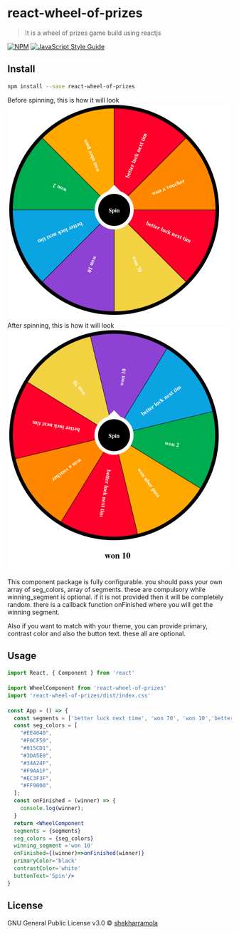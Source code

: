 # react-wheel-of-prizes

> It is a wheel of prizes game build using reactjs

[![NPM](https://img.shields.io/npm/v/react-wheel-of-prizes.svg)](https://www.npmjs.com/package/react-wheel-of-prizes) [![JavaScript Style Guide](https://img.shields.io/badge/code_style-standard-brightgreen.svg)](https://standardjs.com)

## Install

```bash
npm install --save react-wheel-of-prizes
```
Before spinning, this is how it will look
![before spinning](./before.png)
After spinning, this is how it will look
![after spinning](./after.png)


This component package is fully configurable. you should pass your own array of seg_colors, array of segments. these are compulsory while winning_segment is optional. if it is not provided then it will be completely random. there is a callback function onFinished where you will get the winning segment.

Also if you want to match with your theme, you can provide primary, contrast color and also the button text. these all are optional. 

## Usage

```jsx
import React, { Component } from 'react'

import WheelComponent from 'react-wheel-of-prizes'
import 'react-wheel-of-prizes/dist/index.css'

const App = () => {
  const segments = ['better luck next time', 'won 70', 'won 10','better luck next time', 'won 2', 'won uber pass', 'better luck next time', 'won a voucher'];
  const seg_colors = [
    "#EE4040",
    "#F0CF50",
    "#815CD1",
    "#3DA5E0",
    "#34A24F",
    "#F9AA1F",
    "#EC3F3F",
    "#FF9000",
  ];
  const onFinished = (winner) => {
    console.log(winner);
  }
  return <WheelComponent
  segments = {segments}
  seg_colors = {seg_colors} 
  winning_segment ='won 10'
  onFinished={(winner)=>onFinished(winner)}
  primaryColor='black'
  contrastColor='white'
  buttonText='Spin'/>
}
```

## License

GNU General Public License v3.0 © [shekharramola](https://github.com/shekharramola)
